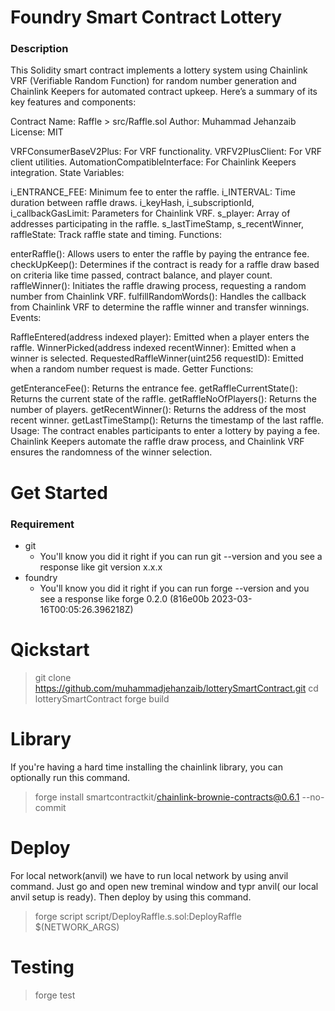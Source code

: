 # Foundry Smart Contract Lottery

### Description 

This Solidity smart contract implements a lottery system using Chainlink VRF (Verifiable Random Function) for random number generation and Chainlink Keepers for automated contract upkeep. Here’s a summary of its key features and components:

Contract Name: Raffle > src/Raffle.sol
Author: Muhammad Jehanzaib
License: MIT

VRFConsumerBaseV2Plus: For VRF functionality.
VRFV2PlusClient: For VRF client utilities.
AutomationCompatibleInterface: For Chainlink Keepers integration.
State Variables:

i_ENTRANCE_FEE: Minimum fee to enter the raffle.
i_INTERVAL: Time duration between raffle draws.
i_keyHash, i_subscriptionId, i_callbackGasLimit: Parameters for Chainlink VRF.
s_player: Array of addresses participating in the raffle.
s_lastTimeStamp, s_recentWinner, raffleState: Track raffle state and timing.
Functions:

enterRaffle(): Allows users to enter the raffle by paying the entrance fee.
checkUpKeep(): Determines if the contract is ready for a raffle draw based on criteria like time passed, contract balance, and player count.
raffleWinner(): Initiates the raffle drawing process, requesting a random number from Chainlink VRF.
fulfillRandomWords(): Handles the callback from Chainlink VRF to determine the raffle winner and transfer winnings.
Events:

RaffleEntered(address indexed player): Emitted when a player enters the raffle.
WinnerPicked(address indexed recentWinner): Emitted when a winner is selected.
RequestedRaffleWinner(uint256 requestID): Emitted when a random number request is made.
Getter Functions:

getEnteranceFee(): Returns the entrance fee.
getRaffleCurrentState(): Returns the current state of the raffle.
getRaffleNoOfPlayers(): Returns the number of players.
getRecentWinner(): Returns the address of the most recent winner.
getLastTimeStamp(): Returns the timestamp of the last raffle.
Usage: The contract enables participants to enter a lottery by paying a fee. Chainlink Keepers automate the raffle draw process, and Chainlink VRF ensures the randomness of the winner selection.

# Get Started
### Requirement
* git
  * You'll know you did it right if you can run git --version and you see a response like git version x.x.x
* foundry 
  * You'll know you did it right if you can run forge --version and you see a response like forge 0.2.0 (816e00b 2023-03-16T00:05:26.396218Z)
 
 # Qickstart
> git clone https://github.com/muhammadjehanzaib/lotterySmartContract.git
> cd lotterySmartContract
> forge build

# Library
If you're having a hard time installing the chainlink library, you can optionally run this command.
> forge install smartcontractkit/chainlink-brownie-contracts@0.6.1 --no-commit

# Deploy
 For local network(anvil) we have to run local network by using anvil command. Just go and open new treminal window and typr anvil( our local anvil setup is ready). Then deploy by using this command.
> forge script script/DeployRaffle.s.sol:DeployRaffle $(NETWORK_ARGS)

# Testing
> forge test








